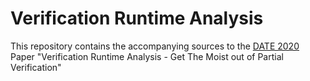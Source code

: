 # Verification Runtime Analysis

This repository contains the accompanying sources to the [DATE 2020](https://www.date-conference.com) Paper "Verification Runtime Analysis - Get The Moist out of Partial Verification"
